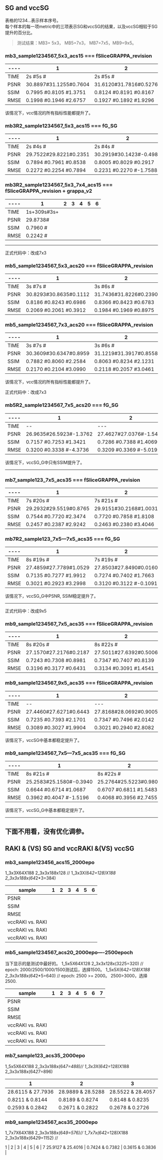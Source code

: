 ## SG and vccSG  
表格的1234...表示样本序号。  
每个样本的每一项metric中的三项表示SG和vccSG的结果，以及vccSG相较于SG提升的百分比。 

> 测试结果：MB3= 5x3， MB5=7x3， MB7=7x5，MB9=9x5。

### mb3_sample1234567_5x3_acs15   === fSliceGRAPPA_revision
----|1						| 2						| 3						| 4						| 5						| 6				
----|----------				|----------				|--------				|-------				|---------				|---------		
TIME|2s		#5s		#		|2s		#5s		#		|2s		#4s		#		|2s		#5s		#		|2s		#4s		#		|2s		#4s		#
PSNR|30.8897#31.1255#0.7604	|31.6120#31.7816#0.5276	|32.0304#32.1146#0.2629	|31.7421#31.9303#0.5883	|31.4594#31.5813#0.3829	|32.3205#32.4763#0.4799
SSIM|0.7995	#0.8105	#1.3751	|0.8124	#0.8191	#0.8167	|0.8136	#0.8189	#0.6576	|0.7971	#0.8069	#1.2405	|0.7928	#0.7995	#0.8409	|0.8040	#0.8149	#1.3680
RMSE|0.1998	#0.1946	#2.6757	|0.1927	#0.1892	#1.9296	|0.1929	#0.1911	#0.9620	|0.1928	#0.1889	#2.1404	|0.1920	#0.1895	#1.3914	|0.1948	#0.1915	#1.7726

该情况下，vcc情况的所有指标性能都提升了。

### mb3R2_sample1234567_5x3_acs15	=== fG_SG
----|1						| 2						| 3						| 4						| 5						| 6				
----|----------				|----------				|--------				|-------				|---------				|---------	
TIME|2s		#4s		#		|2s		#4s		#		|2s		#4s		#		|2s		#4s		#		|2s		#4s		#		|2s		#4s		#
PSNR|29.7522#29.8221#0.2351	|30.2919#30.1423#-0.4986|31.0142#30.9150#-0.3392|30.4662#30.1757#-0.9433|30.5343#30.2095#-1.0448|31.4971#31.2465#-0.7981
SSIM|0.7894	#0.7961	#0.8538	|0.8005	#0.8029	#0.2917	|0.8100	#0.8137	#0.4549	|0.8085	#0.8103	#0.2265	|0.8051	#0.8058	#0.0858	|0.8225	#0.8257	#0.3812
RMSE|0.2272	#0.2254	#0.7894	|0.2231	#0.2270	#-1.7588|0.2162	#0.2193	#-1.1679|0.2211	#0.2284	#-3.4063|0.2130	#0.2207	#-3.8408|0.2120	#0.2182	#-2.9299

### mb3R2_sample1234567_5x3_7x4_acs15	=== fSliceGRAPPA_revision + grappa_v2
----|1						| 2						| 3						| 4						| 5						| 6					
----|----------				|----------				|--------				|-------				|---------				|---------	
TIME|1s+309s#3s+
PSNR|29.8738#
SSIM|0.7960	#
RMSE|0.2242	#
	
-------------------------------------------------------------------------------------------------------------------------------------------------------------------

正式代码中：改成7x3

### mb5_sample1234567_5x3_acs20 === fSliceGRAPPA_revision
----|1						| 2						| 3						| 4						| 5						| 6						| 7
----|------					|----------				|--------				|-------				|---------				|---------				|-----------
TIME|3s		#7s		#		|3s		#6s		#		|2s		#6s		#		|2s		#6s		#		|2s		#6s		#		|2s		#6s		#		|2s		#6s		#
PSNR|30.8293#30.8635#0.1112	|31.7436#31.8226#0.2390	|31.4297#31.5602#0.4181	|32.2549#32.3682#0.3506	|31.7751#31.8547#0.2447	|32.6355#32.7330#0.2968	|32.0655#32.1252#0.1859
SSIM|0.8186	#0.8243	#0.6986	|0.8366	#0.8423	#0.6783	|0.8331	#0.8390	#0.7129	|0.8416	#0.8469	#0.6275	|0.8335	#0.8384	#0.5978	|0.8435	#0.8472	#0.4457	|0.8359	#0.8395	#0.4325
RMSE|0.2069	#0.2061	#0.3912	|0.1984	#0.1969	#0.8975	|0.1966	#0.1936	#1.4894	|0.1899	#0.1876	#1.2954	|0.1867	#0.1851	#0.9015	|0.1824	#0.1804	#1.1131	|0.1842	#0.1831	#0.6743

### mb5_sample1234567_7x3_acs20 === fSliceGRAPPA_revision
----|1						| 2						| 3						| 4						| 5						| 6						| 7
----|------					|----------				|--------				|-------				|---------				|---------				|-----------
TIME|3s		#7s		#		|3s		#6s		#		|2s		#6s		#		|2s		#6s		#		|2s		#6s		#		|2s		#6s		#		|2s		#6s		#
PSNR|30.3609#30.6347#0.8959	|31.1219#31.3917#0.8558	|31.0081#31.3232#1.0149	|31.6684#31.9560#0.8988	|31.1789#31.4962#1.0069|31.8595#32.0793#0.6883	|31.2459#31.4287#0.5806
SSIM|0.7882	#0.8060	#2.2584	|0.8063	#0.8234	#2.1231	|0.8009	#0.8190	#2.2652	|0.8086	#0.8258	#2.1255	|0.7990	#0.8166	#2.2030	|0.8037	#0.8161	#1.5380	|0.7919	#0.8074	#1.9656
RMSE|0.2170	#0.2104	#3.0990	|0.2118	#0.2057	#3.0461	|0.2054	#0.1982	#3.5560	|0.2027	#0.1965	#3.2483	|0.1997	#0.1928	#3.5805	|0.1989	#0.1941	#2.4928	|0.2019	#0.1979	#2.0802

该情况下，vcc情况的所有指标性能都提升了。

正式代码中：改成7x3

### mb5R2_sample1234567_7x5_acs20	=== fG_SG 
----|1						| 2						| 3						| 4						| 5						| 6						| 7
----|-------				|----------				|--------				|-------				|---------				|---------				|-----------
TIME| --					|---					|		--				|		-----			|	-----				|	---					|---
PSNR|26.9635#26.5923#-1.3762|27.4627#27.0376#-1.5436|27.1149#26.6612#-1.6642|27.3860#26.7453#-2.3474|26.5297#26.2586#-1.0080|27.1035#26.6928#-1.4960|26.5795#26.3233#-0.9622
SSIM|0.7157	#0.7253	#1.3421	|0.7286	#0.7388	#1.4069	|0.7277	#0.7352	#1.0212	|0.7391	#0.7427	#0.4825	|0.7163	#0.7246	#1.1595	|0.7323	#0.7364	#0.5744	|0.7198	#0.7218	#0.2859
RMSE|0.3200	#0.3338	#-4.3736|0.3209	#0.3369	#-5.0191|0.3198	#0.3366	#-5.3797|0.3299	#0.3553	#-7.6927|0.3392	#0.3494	#-3.2000|0.3426	#0.3586	#-4.8985|0.3435	#0.3537	#-3.0102

该情况下，vccSG_G中只有SSIM提升了。
	
-------------------------------------------------------------------------------------------------------------------------------------------------------------------

### mb7_sample123_7x5_acs35 === fSliceGRAPPA_revision
----|1						| 2						| 3	
----|-----					|----------				|--------	
TIME|7s		#20s	#		|7s		#21s	#		|7s		#19s	#		|
PSNR|29.2932#29.5519#0.8765	|29.9151#30.2168#1.0031	|29.8088#30.1269#1.0634	|	
SSIM|0.7544	#0.7720	#2.3474	|0.7720	#0.7858	#1.8108	|0.7606	#0.7797	#2.5155	|	
RMSE|0.2457	#0.2387	#2.9242	|0.2463	#0.2380	#3.4046	|0.2373	#0.2290	#3.5925	|	
	
### mb7R2_sample123_7x5—7x5_acs35 === fG_SG
----|1						| 2						| 3	
----|----------				|----------				|--------	
TIME|8s		#19s	#		|7s		#19s	#		|7s		#19s	#		|
PSNR|27.4859#27.7789#1.0529	|27.8503#27.8490#0.0160	|27.7445#27.8312#0.2878	|
SSIM|0.7135	#0.7277	#1.9912	|0.7274	#0.7402	#1.7663	|0.7186	#0.7323	#1.8962	|
RMSE|0.3021	#0.2923	#3.2998	|0.3120	#0.3122	#-0.1091|0.3006	#0.2990	#0.9016	|

该情况下，vccSG_G中PSNR, SSIM稳定提升了。


-------------------------------------------------------------------------------------------------------------------------------------------------------------------

正式代码中：改成9x5

### mb9_sample1234567_7x5_acs35 === fSliceGRAPPA_revision
----|1						| 2						| 3						| 4						| 5						| 6						| 7
----|----------				|----------				|--------				| --------				| --------				| --------				| -----------------
TIME|8s		#20s	#		|8s		#22s	#		|8s		#22s	#		|8s		#21s	#		|8s		#20s	#		|9s		#21s	#		|8s		#21s	#
PSNR|27.1570#27.2176#0.2187	|27.5011#27.6392#0.5006	|27.6597#27.7791#0.4284	|27.7427#27.9347#0.6933	|27.7142#28.1078#1.4451	|27.9381#28.2124#1.0088	|28.0380#28.1008#0.2097
SSIM|0.7243	#0.7308	#0.8981	|0.7347	#0.7407	#0.8139	|0.7374	#0.7452	#1.0483	|0.7417	#0.7485	#0.8986	|0.7416	#0.7513	#1.3137	|0.7414	#0.7486	#0.9798	|0.7468	#0.7511	#0.5734
RMSE|0.3196	#0.3177	#0.6431	|0.3134	#0.3091	#1.4541	|0.3058	#0.3023	#1.2538	|0.3072	#0.3008	#2.1322	|0.3066	#0.2927	#4.3816	|0.3019	#0.2923	#3.0629	|0.2982	#0.2971	#0.6630


### mb9_sample1234567_9x5_acs35 === fSliceGRAPPA_revision
----|1						| 2						| 3						| 4						| 5						| 6						| 7
----|----------				|----------				|--------				| --------				| --------				| --------				| -----------------
TIME| --					|---					|		--				|		---				|	-----				|	---					|---
PSNR|27.4460#27.6271#0.6443	|27.8168#28.0692#0.9005	|28.0618#28.3666#1.0770	|28.1437#28.5074#1.2987	|28.2109#28.7476#1.9151	|28.4354#28.7991#1.2978	|28.6146#28.7672#0.5247
SSIM|0.7235	#0.7393	#2.1701	|0.7347	#0.7496	#2.0142	|0.7357	#0.7533	#2.3859	|0.7378	#0.7564	#2.5217	|0.7372	#0.7578	#2.8171	|0.7354	#0.7522	#2.2846	|0.7463	#0.7619	#2.1020
RMSE|0.3089	#0.3027	#1.9904	|0.3021	#0.2940	#2.8082	|0.2914	#0.2817	#3.4287	|0.2927	#0.2809	#4.0082	|0.2889	#0.2714	#5.9347	|0.2845	#0.2737	#4.0747	|0.2786	#0.2743	#1.7170

该情况下，vccSG中基本都稳定提升了。

### mb9_sample1234567_7x5—7x5_acs35 === fG_SG
----|1						| 2						| 3						| 4						| 5						| 6						| 7
----|----------				|--------				|--------				| --------				| --------				| --------				| -----------------
TIME|8s		#21s	#		|8s		#22s	#		|8s		#23s	#		|8s		#21s	#		|8s		#21s	#		|8s		#21s	#		|8s		#22s	#	
PSNR|25.2583#25.1580#-0.3940|25.2764#25.5223#0.9807	|25.4816#25.6009#0.4640	|25.6039#25.8728#1.0638	|25.5284#25.7553#0.8605	|25.3399#25.9709#2.6130	|25.6758#25.7674#0.3230
SSIM|0.6644	#0.6714	#1.0687	|0.6707	#0.6811	#1.5483	|0.6743	#0.6839	#1.4280	|0.6788	#0.6911	#1.8552	|0.6785	#0.6882	#1.4297	|0.6805	#0.6855	#2.2448	|0.6905	#0.6071	#0.9500
RMSE|0.3962	#0.4047	#-1.5196|0.4068	#0.3956	#2.7455	|0.3926	#0.3882	#1.2732	|0.3914	#0.3802	#2.8123	|0.3980	#0.3892	#2.5312	|0.4115	#0.3790	#6.8318	|0.3922	#0.3914	#0.7877

该情况下，vccSG_G中基本都稳定提升了。

--------------------------------------------------------------------------------------------------------------------------------------------------------------
下面不用看，没有优化调参。
--------------------------------------------------------------------------------------------------------------------------------------------------------------

## RAKI & (VS) SG and vccRAKI &(VS) vccSG
### mb3_sample123456_acs15_2000epo 
1_3x3X64X188
2_3x3x188x128 // 
1_3x3X(64*2=128)X188
2_3x3x188x(64*2*3=384)

sample			|1											| 2											| 3									| 4				| 5				| 6				
--------		|----------									|----------									|--------							|-------		|---------		|---------
PSNR			|
SSIM			|
RMSE			||			|			|
vccRAKI vs. RAKI| 							|			|			|
vccRAKI vs. RAKI|						|			|			|
vccRAKI vs. RAKI| 						|			|			|

### mb5_sample1234567_acs20_2000epo—-2500epoch
当下显示的是测试中最好的。
1_5x5X64X128
2_3x3x128x(32*2*5=320)			// epoch: 2000/2500/1000/1500测试后，选择1500。
1_5x5X(64*2=128)X188
2_3x3x188x(64*2*5=640)	// epoch: 2500 >= 2000。 2500>3000，选择2500.

sample				|1										| 2							| 3					| 4					| 5					| 6						| 7
-----				|----------								|----------					|--------			|-------			|---------			|---------				|-----------
PSNR				|	|			|			|			|	
SSIM				|	|			|			|			|	
RMSE				||			|			|			|
vccRAKI vs. RAKI 	|								|
vccRAKI vs. RAKI 	|							|
vccRAKI vs. RAKI 	| 							|



### mb7_sample123_acs35_2000epo
1_5x5X64X188
2_3x3x188x(64*7=488)// 
1_3x3X(64*2=128)X188
2_3x3x188x(64*2*7=896)

1					| 2						| 3	
----------			|----------				|--------	
28.6115	& 27.7936	|28.9889	& 28.5288	| 28.5522	&	28.4057
0.8211	& 0.8144 	|0.8189		& 0.8274	| 0.8148	&	0.8235
0.2593	& 0.2842	|0.2671		& 0.2822	| 0.2678	&	0.2726


### mb9_sample1234567_acs35_2000epo
1_7x7X64X188
2_3x3x188x(64*9=576)// 
1_7x7x(64*2=128)X188
2_3x3x188x(64*2*9=1152) // 

1					| 2								| 3								| 4					| 5					| 6					| 7
25.9127	&	25.4016	|
0.7424	&	0.7382	|
0.3615	&	0.3836	|

